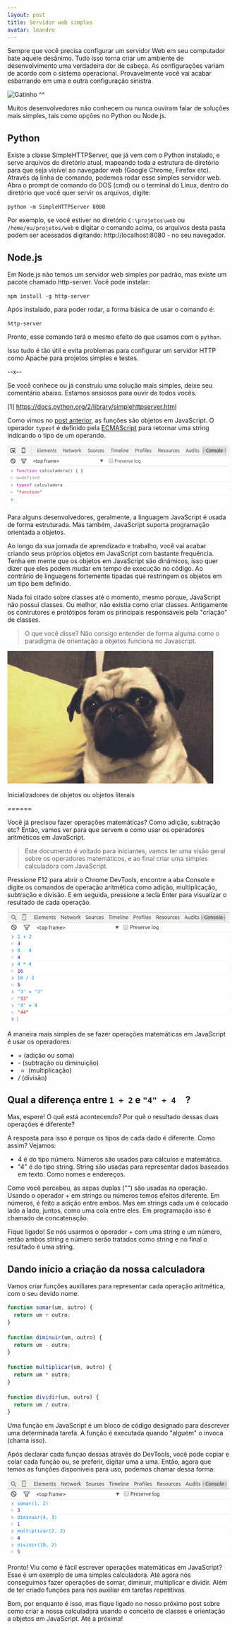 ```yaml
---
layout: post
title: Servidor web simples
avatar: leandro
---
```


Sempre que você precisa configurar um servidor Web em seu computador bate aquele desânimo. Tudo isso torna criar um ambiente de desenvolvimento uma verdadeira dor de cabeça. As configurações variam de acordo com o sistema operacional. Provavelmente você vai acabar esbarrando em uma e outra configuração sinistra.


![Gatinho ^^](http://giphy.com/embed/XwnOjVqPIlXGM)


Muitos desenvolvedores não conhecem ou nunca ouviram falar de soluções mais simples, tais como opções no Python ou Node.js.


Python
--

Existe a classe SimpleHTTPServer, que já vem com o Python instalado, e serve arquivos do diretório atual, mapeando toda a estrutura de diretório para que seja visível ao navegador web (Google Chrome, Firefox etc). Através da linha de comando, podemos rodar esse simples servidor web. Abra o prompt de comando do DOS (cmd) ou o terminal do Linux, dentro do diretório que você quer servir os arquivos, digite:

`python -m SimpleHTTPServer 8080`

Por exemplo, se você estiver no diretório `C:\projetos\web` ou `/home/eu/projetos/web` e digitar o comando acima, os arquivos desta pasta podem ser acessados digitando: http://localhost:8080 - no seu navegador.

Node.js
--

Em Node.js não temos um servidor web simples por padrão, mas existe um pacote chamado http-server. Você pode instalar:

`npm install -g http-server`

Após instalado, para poder rodar, a forma básica de usar o comando é:

`http-server`

Pronto, esse comando terá o mesmo efeito do que usamos com o `python`.

Isso tudo é tão útil e evita problemas para configurar um servidor HTTP como Apache para projetos simples e testes.




--x--

Se você conhece ou já construíu uma solução mais simples, deixe seu comentário abaixo. Estamos ansiosos para ouvir de todos vocês.



[1] https://docs.python.org/2/library/simplehttpserver.html
















Como vimos no [post anterior](/2015/10/05/calculadora-em-javascript/), as funções são objetos em JavaScript. O operador `typeof` é definido pela [ECMAScript](https://pt.wikipedia.org/wiki/ECMAScript) para retornar uma string indicando o tipo de um operando.

![Confuso.](/assets/typeof_function_calc.png)

Para alguns desenvolvedores, geralmente, a linguagem JavaScript é usada de forma estruturada. Mas também, JavaScript suporta programação orientada a objetos.

Ao longo da sua jornada de aprendizado e trabalho, você vai acabar criando seus próprios objetos em JavaScript com bastante frequência. Tenha em mente que os objetos em JavaScript são dinâmicos, isso quer dizer que eles podem mudar em tempo de execução no código. Ao contrário de linguagens fortemente tipadas que restringem os objetos em um tipo bem definido.

Nada foi citado sobre classes até o momento, mesmo porque, JavaScript não possui classes. Ou melhor, não existia como criar classes. Antigamente os contrutores e protótipos foram os principais responsáveis pela "criação" de classes.

> O que você disse? Não consigo entender de forma alguma como o paradigma de orientação a objetos funciona no Javascript.

![Confuso.](/assets/shocked_pug.gif)

Inicializadores de objetos ou objetos literais

======


Você já precisou fazer operações matemáticas? Como adição, subtração etc? Então, vamos ver para que servem e como usar os operadores aritméticos em JavaScript.

> Este documento é voltado para iniciantes, vamos ter uma visão geral sobre os operadores matemáticos, e ao final criar uma simples calculadora com JavaScript.

Pressione F12 para abrir o Chrome DevTools, encontre a aba Console e digite os comandos de operação aritmética como adição, multiplicação, subtração e divisão. E em seguida, pressione a tecla Enter para visualizar o resultado de cada operação.

![Operadores matemáticos com String.](/assets/operdores_matematicos_com_string.png)

A maneira mais simples de se fazer operações matemáticas em JavaScript é usar os operadores:

- *+* (adição ou soma)
- *-* (subtração ou diminuição)
- * (multiplicação)
- */* (divisão)

 Qual a diferença entre ```1 + 2``` e ```"4" + 4  ```?
--

Mas, espere! O quê está acontecendo? Por quê o resultado dessas duas operações é diferente?

A resposta para isso é porque os tipos de cada dado é diferente. Como assim? Vejamos:

- 4 é do tipo número. Números são usados para cálculos e matemática.
- "4" é do tipo string. String são usadas para representar dados baseados em texto. Como nomes e endereços.

Como você percebeu, as aspas duplas ("") são usadas na operação. Usando o operador + em strings ou números temos efeitos diferente. Em números, é feito a adição entre ambos. Mas em strings cada um é colocado lado a lado, juntos, como uma cola entre eles. Em programação isso é chamado de concatenação.

Fique ligado! Se nós usarmos o operador + com uma string e um número, então ambos string e número serão tratados como string e no final o resultado é uma string.

Dando início a criação da nossa calculadora
--

Vamos criar funções auxiliares para representar cada operação aritmética, com o seu devido nome.

```javascript
function somar(um, outro) {
  return um + outro;
}

function diminuir(um, outro) {
  return um - outro;
}

function multiplicar(um, outro) {
  return um * outro;
}

function dividir(um, outro) {
  return um / outro;
}
```

Uma função em JavaScript é um bloco de código designado para descrever uma determinada tarefa. A função é executada quando "alguém" o invoca (chama isso).


Após declarar cada funçao dessas através do DevTools, você pode copiar e colar cada função ou, se preferir, digitar uma a uma. Então, agora que temos as funções disponíveis para uso, podemos chamar dessa forma:

![Funções representando os operadores matemáticos .](/assets/operadores_funcoes.png)

Pronto! Viu como é fácil escrever operações matemáticas em JavaScript? Esse é um exemplo de uma simples calculadora. Até agora nós conseguimos fazer operações de somar, diminuir, multiplicar e dividir. Além de ter criado funções para nos auxiliar em tarefas repetitivas.

Bom, por enquanto é isso, mas fique ligado no nosso próximo post sobre como criar a nossa calculadora usando o conceito de classes e orientação a objetos em JavaScript. Até a próxima!
